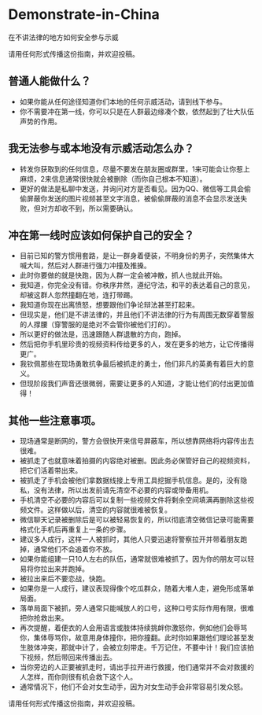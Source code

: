 # Demonstrate-in-China
在不讲法律的地方如何安全参与示威

请用任何形式传播这份指南，并欢迎投稿。

## 普通人能做什么？
* 如果你能从任何途径知道你们本地的任何示威活动，请到线下参与。
* 你不需要冲在第一线，你可以只是在人群最边缘凑个数，依然起到了壮大队伍声势的作用。

## 我无法参与或本地没有示威活动怎么办？
* 转发你获取到的任何信息，尽量不要发在朋友圈或群里，1来可能会让你惹上麻烦，2来信息通常很快就会被删除（而你自己根本不知道）。
* 更好的做法是私聊中发送，并询问对方是否看见。因为QQ、微信等工具会偷偷屏蔽你发送的图片视频甚至文字消息，被偷偷屏蔽的消息不会显示发送失败，但对方却收不到，所以需要确认。

## 冲在第一线时应该如何保护自己的安全？
* 目前已知的警方惯用套路，是让一群身着便装，不明身份的男子，突然集体大喊大叫，然后对人群进行强力冲撞及推搡。
* 此时你要做的就是快跑，因为人群一定会被冲散，抓人也就此开始。
* 我知道，你完全没有错。你秩序井然，遵纪守法，和平的表达着自己的意见，却被这群人忽然撞翻在地，连打带踢。
* 我知道你现在出离愤怒，想要跟他们争论辩法甚至打起来。
* 但现实是，他们是不讲法律的，并且他们不讲法律的行为有周围无数穿着警服的人撑腰（穿警服的是绝对不会管你被他们打的）。
* 所以更好的做法是，迅速跟随人群退散的方向，跑掉。
* 然后把你手机里珍贵的视频资料传给更多的人，发在更多的地方，让它传播得更广。
* 我钦佩那些在现场勇敢抗争最后被抓走的勇士，他们非凡的英勇有着巨大的意义。
* 但现阶段我们声音还很微弱，需要让更多的人知道，才能让他们的付出更加值得！

## 其他一些注意事项。
* 现场通常是断网的，警方会很快开来信号屏蔽车，所以想靠网络将内容传出去很难。
* 被抓走了也就意味着拍摄的内容绝对被删。因此务必保管好自己的视频资料，把它们活着带出来。
* 被抓走了手机会被他们拿数据线接上专用工具挖掘手机信息。是的，没有隐私，没有法律，所以出发前请先清空不必要的内容或带备用机。
* 手机清空不必要的内容后可以复制一些视频文件将剩余空间填满再删除这些视频文件。这样做以后，清空的内容就很难被恢复。
* 微信聊天记录被删除后是可以被轻易恢复的，所以彻底清空微信记录可能需要格式化手机后再重复上一条的步骤。
* 建议多人成行，这样一人被抓时，其他人只要迅速将警察拉开并带着朋友跑掉，通常他们不会追着你不放。
* 如果你能组建一只10人左右的队伍，通常就很难被抓了。因为你的朋友可以轻易将你拉出来并跑掉。
* 被拉出来后不要恋战，快跑。
* 如果你是一人成行，建议表现得像个吃瓜群众，随着大堆人走，避免形成落单局面。
* 落单局面下被抓，旁人通常只能喊放人的口号，这种口号实际作用有限，很难把你抢救出来。
* 再次提醒，着便衣的人会用语言或肢体持续挑衅你激怒你，例如他们会辱骂你，集体辱骂你，故意用身体撞你，把你撞翻。此时你如果跟他们理论甚至发生肢体冲突，那就中计了，会被立刻带走。千万记住，不要中计！我们应该拍下视频，然后带回来传播出去。
* 当你旁边的人正要被抓走时，请出手拉开进行救援，他们通常并不会对救援的人怎样，而你则很有机会救下这个人。
* 通常情况下，他们不会对女生动手，因为对女生动手会非常容易引发众怒。

请用任何形式传播这份指南，并欢迎投稿。
